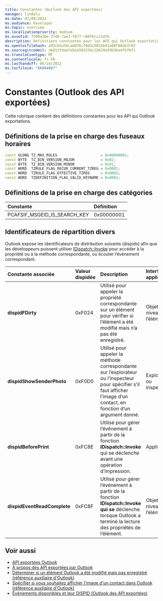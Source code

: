 ```yaml
---
title: Constantes (Outlook des API exportées)
manager: lindalu
ms.date: 02/09/2022
ms.audience: Developer
ms.topic: overview
ms.localizationpriority: medium
ms.assetid: 7590a30e-3fd8-7ae3-f077-c80f6cc21d7b
description: Définitions constantes pour les API qui Outlook exportations.
ms.openlocfilehash: a93cb5a56cab036cf0d3c001bb91a98f88a63f82
ms.sourcegitcommit: a6d13fdae7eb2e503236c1b629a59b36a4fb76f1
ms.translationtype: MT
ms.contentlocale: fr-FR
ms.lasthandoff: 06/14/2022
ms.locfileid: "66084087"
---
```

# <a name="constants-outlook-exported-apis"></a>Constantes (Outlook des API exportées)

Cette rubrique contient des définitions constantes pour les API qui Outlook exportations.
  
## <a name="definitions-for-time-zone-support"></a>Définitions de la prise en charge des fuseaux horaires

```cpp
const ULONG TZ_MAX_RULES                    = 0x00000001;  
const BYTE  TZ_BIN_VERSION_MAJOR            = 0x02;  
const BYTE  TZ_BIN_VERSION_MINOR            = 0x01; 
const WORD  TZRULE_FLAG_RECUR_CURRENT_TZREG = 0x0001; 
const WORD  TZRULE_FLAG_EFFECTIVE_TZREG     = 0x0002; 
const WORD  TZDEFINITION_FLAG_VALID_KEYNAME = 0x0002;
```

## <a name="definitions-for-category-support"></a>Définitions de la prise en charge des catégories

|**Constante**|**Définition**|
|:-----|:-----|
|PCAFSIF_MSGEID_IS_SEARCH_KEY |0x00000001 |
   
## <a name="miscellaneous-dispatch-identifiers"></a>Identificateurs de répartition divers

Outlook expose les identificateurs de distribution suivants (dispids) afin que les développeurs puissent utiliser [IDispatch::Invoke](/windows/win32/api/oaidl/nf-oaidl-idispatch-invoke) pour accéder à la propriété ou à la méthode correspondante, ou écouter l’événement correspondant.
  
|**Constante associée**|**Valeur dispidée**|**Description**|**Interface applicable**|
|:-----|:-----|:-----|:-----|
|**dispidFDirty** | 0xF024 |Utilisé pour appeler la propriété correspondante sur un élément pour vérifier si l’élément a été modifié mais n’a pas été enregistré. |Objets au niveau de l’élément |
|**dispidShowSenderPhoto** | 0xF0D0 |Utilisé pour appeler la méthode correspondante sur l’explorateur ou l’inspecteur pour spécifier s’il faut afficher l’image d’un contact, en fonction d’un argument donné. |Explorateur ou inspecteur |
|**dispidBeforePrint** | 0xFC8E |Utilisé pour gérer l’événement à partir de la fonction **IDispatch::Invoke** qui se déclenche avant une opération d’impression. |Application |
|**dispidEventReadComplete** | 0xFC8F |Utilisé pour gérer l’événement à partir de la fonction **IDispatch::Invoke qui se** déclenche lorsque Outlook a terminé la lecture des propriétés de l’élément. |Objets au niveau de l’élément |
   
## <a name="see-also"></a>Voir aussi

- [API exportées Outlook](outlook-exported-apis.md)
- [À propos des API exportées par Outlook](about-apis-exported-by-outlook.md)
- [Déterminer si un élément Outlook a été modifié mais pas enregistré (référence auxiliaire d'Outlook)](how-to-determine-if-outlook-item-has-been-modified-but-not-saved.md)
- [Spécifier si vous souhaitez afficher l'image d'un contact dans Outlook (référence auxiliaire d'Outlook)](/previous-versions/office/gg262879(v=office.15))
- [Événements disponibles et leur DISPID (Outlook des API exportées)](available-events-and-their-dispids-outlook-exported-apis.md)
